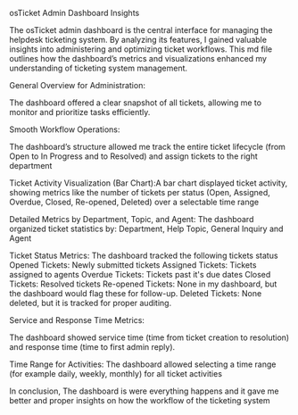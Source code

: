 osTicket Admin Dashboard Insights

The osTicket admin dashboard is the central interface for managing the helpdesk ticketing system. By analyzing its features, I gained valuable insights into administering and optimizing ticket workflows. This md file outlines how the dashboard’s metrics and visualizations enhanced my understanding of ticketing system management.

General Overview for Administration:

The dashboard offered a clear snapshot of all tickets, allowing me to monitor and prioritize tasks efficiently. 

Smooth Workflow Operations:

The dashboard’s structure allowed me track the entire ticket lifecycle (from Open to In Progress and to Resolved) and assign tickets to the right department

Ticket Activity Visualization (Bar Chart):A bar chart displayed ticket activity, showing metrics like the number of tickets per status (Open, Assigned, Overdue, Closed, Re-opened, Deleted) over a selectable time range 

Detailed Metrics by Department, Topic, and Agent:
The dashboard organized ticket statistics by: Department, Help Topic, General Inquiry and Agent

Ticket Status Metrics:
The dashboard tracked the following tickets status
Opened Tickets: Newly submitted tickets 
Assigned Tickets: Tickets assigned to agents 
Overdue Tickets: Tickets past it's due dates 
Closed Tickets: Resolved tickets 
Re-opened Tickets: None in my dashboard, but the dashboard would flag these for follow-up.
Deleted Tickets: None deleted, but it is tracked for proper auditing.


Service and Response Time Metrics:

The dashboard showed service time (time from ticket creation to resolution) and response time (time to first admin reply).


Time Range for Activities:
The dashboard allowed selecting a time range (for example daily, weekly, monthly) for all ticket activities

In conclusion, The dashboard is were everything happens and it gave me better and proper insights on how the workflow of the ticketing system

